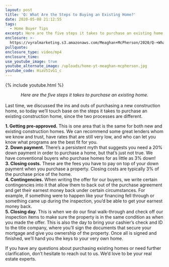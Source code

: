 ```yaml
---
layout: post
title: 'Q: What Are the Steps to Buying an Existing Home?'
date: 2020-05-08 21:12:55
tags:
  - Home Buyer Tips
excerpt: Here are the five steps it takes to purchase an existing home.
enclosure: >-
  https://vyralmarketing.s3.amazonaws.com/Meaghan+McPherson/2020/Q-+What+Are+the+Steps+to+Buying+an+Existing+Home_.mp4
pullquote:
enclosure_type: video/mp4
enclosure_time:
use_youtube_image: true
youtube_alternate_image: /uploads/home-yt-meaghan-mcpherson.jpg
youtube_code: HiaV5IvG1_c
---
```


{% include youtube.html %}

<center><em>Here are the five steps it takes to purchase an existing home.</em></center>
<br>
Last time, we discussed the ins and outs of purchasing a new construction home, so today we’ll touch base on the steps it takes to purchase an existing construction home, since the two processes are different.

**1. Getting pre-approved.** This is one area that is the same for both new and existing construction homes. We can recommend some great lenders whom we know and trust, have rates that are still very low, and who can let you know what programs are the best fit for you.<br>
**2. Down payment.** There’s a persistent myth that suggests you need a 20% down payment in order to purchase a home, but that’s just not true. We have conventional buyers who purchase homes for as little as 3% down\!<br>
**3. Closing costs.** These are the fees you have to pay on top of your down payment when you purchase a property. Closing costs are typically 3% of the purchase price of the home.<br>
**4. Contingencies.** When writing the offer for our buyers, we write certain contingencies into it that allow them to back out of the purchase agreement and get their earnest money back under certain circumstances. For example, if something were to happen like your financing fell through or something came up during the inspection, you’d be able to get your earnest money back.<br>
**5. Closing day**. This is when we do our final walk-through and check off our inspection items to make sure the property is in the same condition as when you made the offer. This is also the day to bring your cashier’s check and ID to the title company, where you’ll sign the documents that secure your mortgage and give you ownership of the property. Once all is signed and finished, we’ll hand you the keys to your very own home.<br>

If you have any questions about purchasing existing homes or need further clarification, don’t hesitate to reach out to us. We’d love to be your real estate experts.